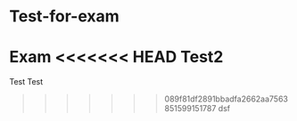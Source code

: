 # Test-for-exam
Exam
<<<<<<< HEAD
Test2
=======
Test
Test
>>>>>>> 089f81df2891bbadfa2662aa7563851599151787
dsf
